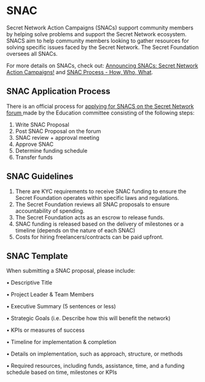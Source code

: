 # SNAC

Secret Network Action Campaigns (SNACs) support community members by helping solve problems and support the Secret Network ecosystem. SNACS aim to help community members looking to gather resources for solving specific issues faced by the Secret Network. The Secret Foundation oversees all SNACs.&#x20;

For more details on SNACs, check out: [Announcing SNACs: Secret Network Action Campaigns!](https://scrt.network/blog/announcing-snacs-secret-network-action-campaigns) and [SNAC Process - How, Who, What](https://forum.scrt.network/t/snac-process-how-who-what/3343).&#x20;

## SNAC Application Process

There is an official process for [applying for SNACS on the Secret Network forum ](https://forum.scrt.network/t/snac-process-how-who-what/3343)made by the Education committee consisting of the following steps:&#x20;

1. Write SNAC Proposal&#x20;
2. Post SNAC Proposal on the forum
3. SNAC review + approval meeting&#x20;
4. Approve SNAC
5. Determine funding schedule&#x20;
6. Transfer funds&#x20;

## SNAC Guidelines&#x20;

1. There are KYC requirements to receive SNAC funding to ensure the Secret Foundation operates within specific laws and regulations.&#x20;
2. The Secret Foundation reviews all SNAC proposals to ensure accountability of spending.&#x20;
3. The Secret Foundation acts as an escrow to release funds.
4. SNAC funding is released based on the delivery of milestones or a timeline (depends on the nature of each SNAC)
5. Costs for hiring freelancers/contracts can be paid upfront.&#x20;

## SNAC Template&#x20;

When submitting a SNAC proposal, please include:

• Descriptive Title

• Project Leader & Team Members

• Executive Summary (5 sentences or less)

• Strategic Goals (i.e. Describe how this will benefit the network)

• KPIs or measures of success

• Timeline for implementation & completion

• Details on implementation, such as approach, structure, or methods

• Required resources, including funds, assistance, time, and a funding schedule based on time, milestones or KPIs
